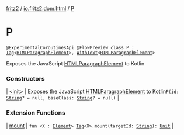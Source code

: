 [fritz2](../../index.md) / [io.fritz2.dom.html](../index.md) / [P](./index.md)

# P

`@ExperimentalCoroutinesApi @FlowPreview class P : `[`Tag`](../../io.fritz2.dom/-tag/index.md)`<`[`HTMLParagraphElement`](https://kotlinlang.org/api/latest/jvm/stdlib/org.w3c.dom/-h-t-m-l-paragraph-element/index.html)`>, `[`WithText`](../../io.fritz2.dom/-with-text/index.md)`<`[`HTMLParagraphElement`](https://kotlinlang.org/api/latest/jvm/stdlib/org.w3c.dom/-h-t-m-l-paragraph-element/index.html)`>`

Exposes the JavaScript [HTMLParagraphElement](https://developer.mozilla.org/en/docs/Web/API/HTMLParagraphElement) to Kotlin

### Constructors

| [&lt;init&gt;](-init-.md) | Exposes the JavaScript [HTMLParagraphElement](https://developer.mozilla.org/en/docs/Web/API/HTMLParagraphElement) to Kotlin`P(id: `[`String`](https://kotlinlang.org/api/latest/jvm/stdlib/kotlin/-string/index.html)`? = null, baseClass: `[`String`](https://kotlinlang.org/api/latest/jvm/stdlib/kotlin/-string/index.html)`? = null)` |

### Extension Functions

| [mount](../../io.fritz2.dom/mount.md) | `fun <X : `[`Element`](https://kotlinlang.org/api/latest/jvm/stdlib/org.w3c.dom/-element/index.html)`> `[`Tag`](../../io.fritz2.dom/-tag/index.md)`<X>.mount(targetId: `[`String`](https://kotlinlang.org/api/latest/jvm/stdlib/kotlin/-string/index.html)`): `[`Unit`](https://kotlinlang.org/api/latest/jvm/stdlib/kotlin/-unit/index.html) |

